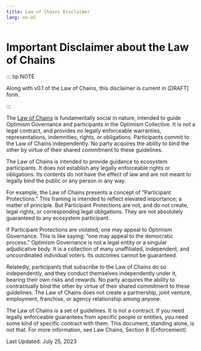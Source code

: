 ```yaml
---
title: Law of Chains Disclaimer
lang: en-US
---
```


# Important Disclaimer about the Law of Chains

::: tip NOTE

Along with v0.1 of the Law of Chains, this disclaimer is current in [DRAFT] form.  

:::

The [Law of Chains](https://gov.optimism.io/t/law-of-chains-v0-1-full-draft/6514) is fundamentally social in nature, intended to guide Optimism Governance and participants in the Optimism Collective. It is not a legal contract, and provides no legally enforceable warranties, representations, indemnities, rights, or obligations.  Participants commit to the Law of Chains independently.  No party acquires the ability to bind the other by virtue of their shared commitment to these guidelines. 


The Law of Chains is intended to provide guidance to ecosystem participants.  It does not establish any legally enforceable rights or obligations.  Its contents do not have the effect of law and are not meant to legally bind the public or any person in any way.  

For example, the Law of Chains presents a concept of “Participant Protections.”  This framing is intended to reflect elevated importance; a matter of principle. But Participant Protections are not, and do not create, legal rights, or corresponding legal obligations. They are not absolutely guaranteed to any ecosystem participant.  

If Participant Protections are violated, one may appeal to Optimism Governance.  This is like saying: “one may appeal to the democratic process.”  Optimism Governance is not a legal entity or a singular adjudicative body.  It is a collection of many unaffiliated, independent, and uncoordinated individual voters.  Its outcomes cannot be guaranteed. 

Relatedly, participants that subscribe to the Law of Chains do so independently, and they conduct themselves independently under it, bearing their own risks and rewards. No party acquires the ability to contractually bind the other by virtue of their shared commitment to these guidelines. The Law of Chains does not create a partnership, joint venture, employment, franchise, or agency relationship among anyone. 

The Law of Chains is a set of guidelines.  It is not a contract.  If you need legally enforceable guarantees from specific people or entities, you need some kind of specific contract with them. This document, standing alone, is not that.  For more information, see Law Chains, Section 8 (Enforcement). 

Last Updated:  July 25, 2023
